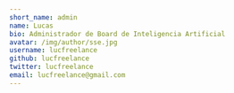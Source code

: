 ```yaml
---
short_name: admin
name: Lucas
bio: Administrador de Board de Inteligencia Artificial
avatar: /img/author/sse.jpg
username: lucfreelance
github: lucfreelance
twitter: lucfreelance
email: lucfreelance@gmail.com
---
```

